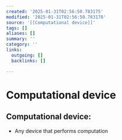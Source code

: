 ```yaml
---
created: '2025-01-31T02:56:50.783175'
modified: '2025-01-31T02:56:50.783178'
source: '[[Computational device]]'
tags: []
aliases: []
summary: ''
category: ''
links:
  outgoing: []
  backlinks: []

---
```


# Computational device

## Computational device:
- Any device that performs computation